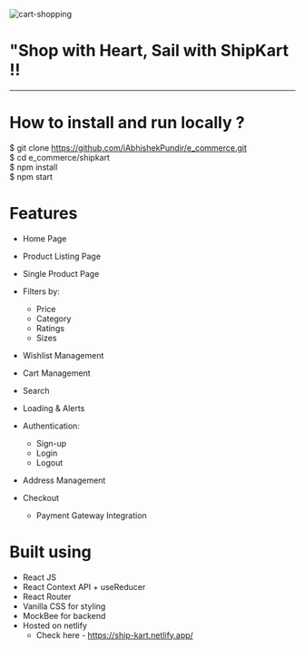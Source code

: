 
![cart-shopping](https://github.com/iAbhishekPundir/e_commerce/assets/60387390/3c1d7c20-2c7b-417d-bb75-81e14bd1a88f)   
# "Shop with Heart, Sail with ShipKart !!  

----------------------------
# How to install and run locally ?  

$ git clone https://github.com/iAbhishekPundir/e_commerce.git  
$ cd e_commerce/shipkart  
$ npm install  
$ npm start  

# Features  
- Home Page  
- Product Listing Page  
- Single Product Page  
- Filters by:  
  * Price
  * Category  
  * Ratings
  * Sizes 
- Wishlist Management  
- Cart Management  
- Search 
- Loading & Alerts  
- Authentication:  
  * Sign-up
  * Login
  * Logout  
- Address Management

- Checkout
  * Payment Gateway Integration

# Built using 
- React JS  
- React Context API + useReducer  
- React Router  
- Vanilla CSS for styling  
- MockBee for backend  
- Hosted on netlify
  * Check here - https://ship-kart.netlify.app/


